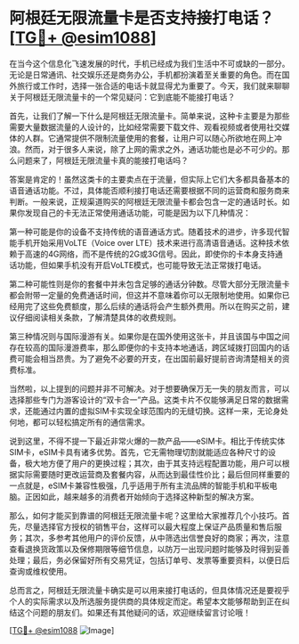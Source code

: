 # 阿根廷无限流量卡是否支持接打电话？[[TG💪+ @esim1088](https://t.me/s/esim1088)]

在当今这个信息化飞速发展的时代，手机已经成为我们生活中不可或缺的一部分。无论是日常通讯、社交娱乐还是商务办公，手机都扮演着至关重要的角色。而在国外旅行或工作时，选择一张合适的电话卡就显得尤为重要了。今天，我们就来聊聊关于阿根廷无限流量卡的一个常见疑问：它到底能不能接打电话？

首先，让我们了解一下什么是阿根廷无限流量卡。简单来说，这种卡主要是为那些需要大量数据流量的人设计的，比如经常需要下载文件、观看视频或者使用社交媒体的人群。它通常提供不限制流量使用的套餐，让用户可以随心所欲地在网上冲浪。然而，对于很多人来说，除了上网的需求之外，通话功能也是必不可少的。那么问题来了，阿根廷无限流量卡真的能接打电话吗？

答案是肯定的！虽然这类卡的主要卖点在于流量，但实际上它们大多都具备基本的语音通话功能。不过，具体能否顺利接打电话还需要根据不同的运营商和服务商来判断。一般来说，正规渠道购买的阿根廷无限流量卡都会包含一定的通话时长。如果你发现自己的卡无法正常使用通话功能，可能是因为以下几种情况：

第一种可能是你的设备不支持传统的语音通话方式。随着技术的进步，许多现代智能手机开始采用VoLTE（Voice over LTE）技术来进行高清语音通话。这种技术依赖于高速的4G网络，而不是传统的2G或3G信号。因此，即使你的卡本身支持通话功能，但如果手机没有开启VoLTE模式，也可能导致无法正常拨打电话。

第二种可能性则是你的套餐中并未包含足够的通话分钟数。尽管大部分无限流量卡都会附带一定量的免费通话时间，但这并不意味着你可以无限制地使用。如果你已经用完了这些免费额度，那么后续的通话将会产生额外费用。所以在购买之前，建议仔细阅读相关条款，了解清楚具体的收费规则。

第三种情况则与国际漫游有关。如果你是在国外使用这张卡，并且该国与中国之间存在较高的国际漫游费率，那么即便你的卡支持本地通话，跨区域拨打回国内的话费可能会相当昂贵。为了避免不必要的开支，在出国前最好提前咨询清楚相关的资费标准。

当然啦，以上提到的问题并非不可解决。对于想要确保万无一失的朋友而言，可以选择那些专门为游客设计的“双卡合一”产品。这类卡片不仅能够满足日常的数据需求，还能通过内置的虚拟SIM卡实现全球范围内的无缝切换。这样一来，无论身处何地，都可以轻松搞定所有的通信需求。

说到这里，不得不提一下最近非常火爆的一款产品——eSIM卡。相比于传统实体SIM卡，eSIM卡具有诸多优势。首先，它无需物理切割就能适应各种尺寸的设备，极大地方便了用户的更换过程；其次，由于其支持远程配置功能，用户可以根据实际需要随时更改运营商及套餐内容，从而达到最佳性价比；最后但同样重要的一点就是，eSIM卡兼容性极强，几乎适用于所有主流品牌的智能手机和平板电脑。正因如此，越来越多的消费者开始倾向于选择这种新型的解决方案。

那么，如何才能买到靠谱的阿根廷无限流量卡呢？这里给大家推荐几个小技巧。首先，尽量选择官方授权的销售平台，这样可以最大程度上保证产品质量和售后服务；其次，多参考其他用户的评价反馈，从中筛选出信誉良好的商家；再次，注意查看退换货政策以及保修期限等细节信息，以防万一出现问题时能够及时得到妥善处理；最后，务必保留好所有交易凭证，包括订单号、发票等重要资料，以便日后查询或维权使用。

总而言之，阿根廷无限流量卡确实是可以用来接打电话的，但具体情况还是要视乎个人的实际需求以及所选服务提供商的具体规定而定。希望本文能够帮助到正在纠结这个问题的朋友们。如果还有其他疑问的话，欢迎继续留言讨论哦！

[[TG💪+ @esim1088](https://t.me/s/esim1088) ![Image](https://i.postimg.cc/4NQfJmqS/Snipaste-2025-05-13-00-14-12.png)]